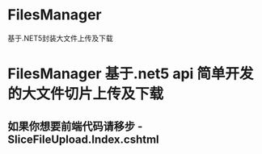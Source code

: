 # FilesManager
基于.NET5封装大文件上传及下载

# FilesManager 基于.net5 api 简单开发的大文件切片上传及下载
## 如果你想要前端代码请移步 -SliceFileUpload.Index.cshtml
